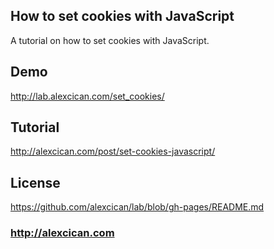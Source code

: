 ## How to set cookies with JavaScript
A tutorial on how to set cookies with JavaScript.

## Demo
http://lab.alexcican.com/set_cookies/

## Tutorial
http://alexcican.com/post/set-cookies-javascript/

## License
https://github.com/alexcican/lab/blob/gh-pages/README.md

### http://alexcican.com